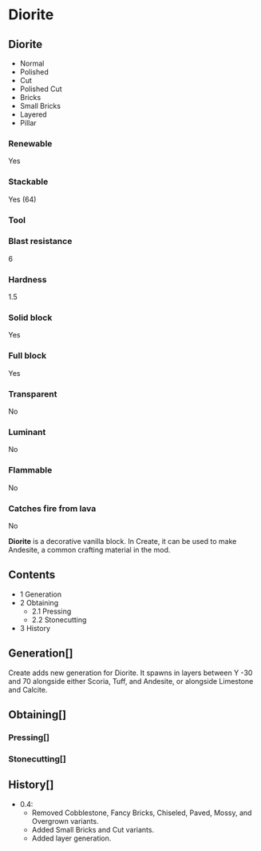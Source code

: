 # Diorite

## Diorite

- Normal
- Polished
- Cut
- Polished Cut
- Bricks
- Small Bricks
- Layered
- Pillar

### Renewable

Yes

### Stackable

Yes (64)

### Tool

### Blast resistance

6

### Hardness

1.5

### Solid block

Yes

### Full block

Yes

### Transparent

No

### Luminant

No

### Flammable

No

### Catches fire from lava

No

**Diorite** is a decorative vanilla block. In Create, it can be used to make Andesite, a common crafting material in the mod.

## Contents

- 1 Generation
- 2 Obtaining
    - 2.1 Pressing
    - 2.2 Stonecutting
- 3 History

## Generation[]

Create adds new generation for Diorite. It spawns in layers between Y -30 and 70 alongside either Scoria, Tuff, and Andesite, or alongside Limestone and Calcite.

## Obtaining[]

### Pressing[]

### Stonecutting[]

## History[]

- 0.4:
    - Removed Cobblestone, Fancy Bricks, Chiseled, Paved, Mossy, and Overgrown variants.
    - Added Small Bricks and Cut variants.
    - Added layer generation.